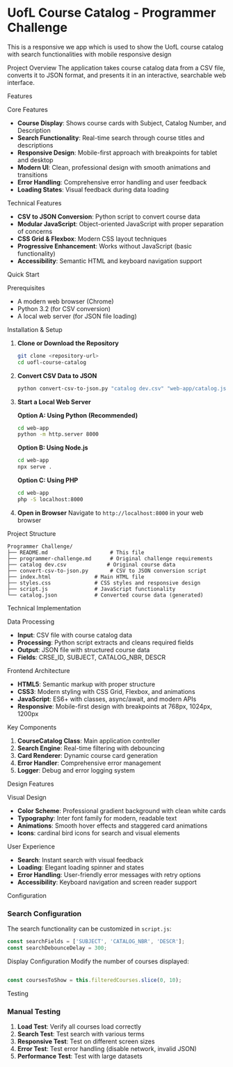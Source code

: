 # UofL Course Catalog - Programmer Challenge


This is a responsive we app which is used to show the UofL course catalog with search functionalities with mobile responsive design

Project Overview
The application takes course catalog data from a CSV file, converts it to JSON format, and presents it in an interactive, searchable web interface.

Features

Core Features
- **Course Display**: Shows course cards with Subject, Catalog Number, and Description
- **Search Functionality**: Real-time search through course titles and descriptions
- **Responsive Design**: Mobile-first approach with breakpoints for tablet and desktop
- **Modern UI**: Clean, professional design with smooth animations and transitions
- **Error Handling**: Comprehensive error handling and user feedback
- **Loading States**: Visual feedback during data loading

Technical Features
- **CSV to JSON Conversion**: Python script to convert course data
- **Modular JavaScript**: Object-oriented JavaScript with proper separation of concerns
- **CSS Grid & Flexbox**: Modern CSS layout techniques
- **Progressive Enhancement**: Works without JavaScript (basic functionality)
- **Accessibility**: Semantic HTML and keyboard navigation support

Quick Start

 Prerequisites
- A modern web browser (Chrome)
- Python 3.2 (for CSV conversion)
- A local web server (for JSON file loading)

Installation & Setup

1. **Clone or Download the Repository**
   ```bash
   git clone <repository-url>
   cd uofl-course-catalog
   ```

2. **Convert CSV Data to JSON**
   ```bash
   python convert-csv-to-json.py "catalog dev.csv" "web-app/catalog.json"
   ```

3. **Start a Local Web Server**
   
   **Option A: Using Python (Recommended)**
   ```bash
   cd web-app
   python -m http.server 8000
   ```
   
   **Option B: Using Node.js**
   ```bash
   cd web-app
   npx serve .
   ```
   
   **Option C: Using PHP**
   ```bash
   cd web-app
   php -S localhost:8000
   ```

4. **Open in Browser**
   Navigate to `http://localhost:8000` in your web browser

 Project Structure

```
Programmer Challenge/
├── README.md                    # This file
├── programmer-challenge.md      # Original challenge requirements
├── catalog dev.csv             # Original course data
├── convert-csv-to-json.py       # CSV to JSON conversion script
├── index.html              # Main HTML file
├── styles.css              # CSS styles and responsive design
├── script.js               # JavaScript functionality
└── catalog.json            # Converted course data (generated)
```

Technical Implementation

Data Processing
- **Input**: CSV file with course catalog data
- **Processing**: Python script extracts and cleans required fields
- **Output**: JSON file with structured course data
- **Fields**: CRSE_ID, SUBJECT, CATALOG_NBR, DESCR

Frontend Architecture
- **HTML5**: Semantic markup with proper structure
- **CSS3**: Modern styling with CSS Grid, Flexbox, and animations
- **JavaScript**: ES6+ with classes, async/await, and modern APIs
- **Responsive**: Mobile-first design with breakpoints at 768px, 1024px, 1200px

Key Components
1. **CourseCatalog Class**: Main application controller
2. **Search Engine**: Real-time filtering with debouncing
3. **Card Renderer**: Dynamic course card generation
4. **Error Handler**: Comprehensive error management
5. **Logger**: Debug and error logging system

 Design Features

 Visual Design
- **Color Scheme**: Professional gradient background with clean white cards
- **Typography**: Inter font family for modern, readable text
- **Animations**: Smooth hover effects and staggered card animations
- **Icons**: cardinal bird icons for search and visual elements

User Experience
- **Search**: Instant search with visual feedback
- **Loading**: Elegant loading spinner and states
- **Error Handling**: User-friendly error messages with retry options
- **Accessibility**: Keyboard navigation and screen reader support

 Configuration

### Search Configuration
The search functionality can be customized in `script.js`:

```javascript
const searchFields = ['SUBJECT', 'CATALOG_NBR', 'DESCR'];
const searchDebounceDelay = 300;
```

Display Configuration
Modify the number of courses displayed:

```javascript

const coursesToShow = this.filteredCourses.slice(0, 10);
```

 Testing

### Manual Testing
1. **Load Test**: Verify all courses load correctly
2. **Search Test**: Test search with various terms
3. **Responsive Test**: Test on different screen sizes
4. **Error Test**: Test error handling (disable network, invalid JSON)
5. **Performance Test**: Test with large datasets


